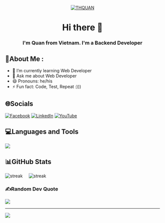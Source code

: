 <div align="center">
   <a href="https://github.com/thquan105"><img src="https://readme-typing-svg.demolab.com?font=Fira+Code&weight=500&size=35&duration=4500&pause=1000&color=E2F711&background=FFFFFF00&center=true&vCenter=true&random=true&width=650&lines=H+E+L+L+O+!!!;Welcome+to+my+profile+%E2%99%A1" alt="THQUAN" /></a> 
   <h1>Hi there 👋</h1>
   <h3 align="center">I'm Quan from Vietnam. I'm a Backend Developer</h3>
</div>

## 💫About Me :
- 🌱 I’m currently learning Web Developer
- 💬 Ask me about Web Developer
- 😄 Pronouns: he/his
- ⚡ Fun fact: Code, Test, Repeat :)))

## 🌐Socials
[![Facebook](https://img.shields.io/badge/Facebook-%231877F2.svg?logo=Facebook&logoColor=white)](https://facebook.com/https://www.facebook.com/thq.LoVe) [![LinkedIn](https://img.shields.io/badge/LinkedIn-%230077B5.svg?logo=linkedin&logoColor=white)](https://linkedin.com/in/https://www.linkedin.com/in/thquan105/) [![YouTube](https://img.shields.io/badge/YouTube-%23FF0000.svg?logo=YouTube&logoColor=white)](https://youtube.com/c/https://www.youtube.com/@love.channel) 

## 💻Languages and Tools
<p align="left"> <a href="https://github.com/thquan105"><img src="https://skillicons.dev/icons?i=vscode,github,mysql,mongodb,firebase,css,html,js,bootstrap,php,laravel,figma,docker,ps,pr"> </a> </p>
<!--
# Tech Stack
![CSS3](https://img.shields.io/badge/css3-%231572B6.svg?style=flat&logo=css3&logoColor=white) ![HTML5](https://img.shields.io/badge/html5-%23E34F26.svg?style=flat&logo=html5&logoColor=white) ![JavaScript](https://img.shields.io/badge/javascript-%23323330.svg?style=flat&logo=javascript&logoColor=%23F7DF1E) ![PHP](https://img.shields.io/badge/php-%23777BB4.svg?style=flat&logo=php&logoColor=white) ![Heroku](https://img.shields.io/badge/heroku-%23430098.svg?style=flat&logo=heroku&logoColor=white) ![Firebase](https://img.shields.io/badge/firebase-%23039BE5.svg?style=flat&logo=firebase) ![Google Cloud](https://img.shields.io/badge/Google%20Cloud-%234285F4.svg?style=flat&logo=google-cloud&logoColor=white) ![Anaconda](https://img.shields.io/badge/Anaconda-%2344A833.svg?style=flat&logo=anaconda&logoColor=white) ![Bootstrap](https://img.shields.io/badge/bootstrap-%23563D7C.svg?style=flat&logo=bootstrap&logoColor=white) ![Laravel](https://img.shields.io/badge/laravel-%23FF2D20.svg?style=flat&logo=laravel&logoColor=white) ![jQuery](https://img.shields.io/badge/jquery-%230769AD.svg?style=flat&logo=jquery&logoColor=white) ![Apache](https://img.shields.io/badge/apache-%23D42029.svg?style=flat&logo=apache&logoColor=white) ![MicrosoftSQLServer](https://img.shields.io/badge/Microsoft%20SQL%20Sever-CC2927?style=flat&logo=microsoft%20sql%20server&logoColor=white) ![MongoDB](https://img.shields.io/badge/MongoDB-%234ea94b.svg?style=flat&logo=mongodb&logoColor=white) ![MySQL](https://img.shields.io/badge/mysql-%2300f.svg?style=flat&logo=mysql&logoColor=white) ![Adobe Illustrator](https://img.shields.io/badge/adobeillustrator-%23FF9A00.svg?style=flat&logo=adobeillustrator&logoColor=white) ![Adobe Photoshop](https://img.shields.io/badge/adobephotoshop-%2331A8FF.svg?style=flat&logo=adobephotoshop&logoColor=white) ![Adobe Premiere Pro](https://img.shields.io/badge/Adobe%20Premiere%20Pro-9999FF.svg?style=flat&logo=Adobe%20Premiere%20Pro&logoColor=white) ![Canva](https://img.shields.io/badge/Canva-%2300C4CC.svg?style=flat&logo=Canva&logoColor=white) 	![Figma](https://img.shields.io/badge/figma-%23F24E1E.svg?style=flat&logo=figma&logoColor=white) ![Docker](https://img.shields.io/badge/docker-%230db7ed.svg?style=flat&logo=docker&logoColor=white) ![Trello](https://img.shields.io/badge/Trello-%23026AA7.svg?style=flat&logo=Trello&logoColor=white) -->

## 📊GitHub Stats
<p align="left">    
  <img title="stats" alt="streak" src="https://github-readme-stats.vercel.app/api?username=thquan105&theme=dracula&hide_border=false&include_all_commits=false&count_private=false"/>
  &nbsp;
  &nbsp;   
  <img title="stats" alt="streak" src="https://github-readme-streak-stats.herokuapp.com/?user=thquan105&theme=dracula&hide_border=false"/>
</p>

### ✍️Random Dev Quote
![](https://quotes-github-readme.vercel.app/api?type=vetical&theme=gruvbox)

---
[![](https://visitcount.itsvg.in/api?id=thquan105&icon=7&color=0)](https://github.com/thquan105)

